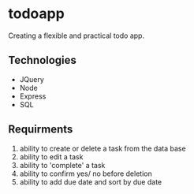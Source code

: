 # todoapp

Creating a flexible and practical todo app.

## Technologies

- JQuery
- Node
- Express
- SQL

## Requirments

1. ability to create or delete a task from the data base
2. ability to edit a task
3. ability to 'complete' a task
4. ability to confirm yes/ no before deletion
5. ability to add due date and sort by due date

